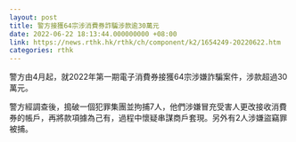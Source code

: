 ```yaml
---
layout: post
title: 警方接獲64宗涉消費券詐騙涉款逾30萬元
date: 2022-06-22 18:13:44.000000000 +08:00
link: https://news.rthk.hk/rthk/ch/component/k2/1654249-20220622.htm
categories: rthk
---
```


警方由4月起，就2022年第一期電子消費券接獲64宗涉嫌詐騙案件，涉款超過30萬元。

警方經調查後，搗破一個犯罪集團並拘捕7人，他們涉嫌冒充受害人更改接收消費券的帳戶，再將款項據為己有，過程中懷疑串謀商戶套現。另外有2人涉嫌盜竊罪被捕。

